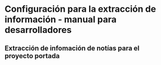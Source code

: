 # Configuración para la extracción de información - manual para desarrolladores
## Extracción de infomación de notías para el proyecto portada
